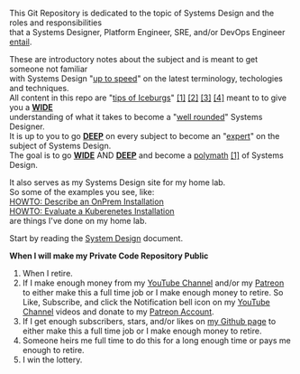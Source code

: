 This Git Repository is dedicated to the topic of Systems Design
and the roles and responsibilities<br> 
that a Systems Designer, Platform Engineer, SRE, and/or DevOps Engineer [entail](https://dictionary.cambridge.org/us/dictionary/english/entail).

These are introductory notes about the subject and is meant to get someone not familiar<br> 
with Systems Design "[up to speed](https://dictionary.cambridge.org/us/dictionary/english/up-to-speed)" on the latest terminology, techologies and techniques.<br>
All content in this repo are "[tips of Iceburgs](https://dictionary.cambridge.org/us/dictionary/english/tip-of-the-iceberg?q=the+tip+of+the+iceberg)" [[1]](https://toddtechstuff.files.wordpress.com/2015/02/01-iceberg.jpg) [[2]](https://toddtechstuff.files.wordpress.com/2015/02/03-iceberg.jpg) [[3]](https://toddtechstuff.files.wordpress.com/2015/02/05-iceberg.jpg) [[4]](https://toddtechstuff.files.wordpress.com/2015/02/04-iceberg.jpg) meant to to give you a [**WIDE**](https://github.com/Paul-J-Company/Systems-Design/blob/main/Systems-Design-Theory-and-Concepts.md#concept-of-wide-and-deep-learning)<br>
understanding of what it takes to become a "[well rounded](https://dictionary.cambridge.org/us/dictionary/english/well-rounded)" Systems Designer.<br>
It is up to you to go [**DEEP**](https://github.com/Paul-J-Company/Systems-Design/blob/main/Systems-Design-Theory-and-Concepts.md#concept-of-wide-and-deep-learning) on every subject to become an "[expert](https://dictionary.cambridge.org/us/dictionary/english/expert)" on the subject of Systems Design.<br>
The goal is to go [**WIDE**](https://github.com/Paul-J-Company/Systems-Design/blob/main/Systems-Design-Theory-and-Concepts.md#concept-of-wide-and-deep-learning) AND [**DEEP**](https://github.com/Paul-J-Company/Systems-Design/blob/main/Systems-Design-Theory-and-Concepts.md#concept-of-wide-and-deep-learning) and become a [polymath](https://dictionary.cambridge.org/us/dictionary/english/polymath) [[1]](https://en.wikipedia.org/wiki/Polymath) of Systems Design.<br>


It also serves as my Systems Design site for my home lab.<br>
So some of the examples you see, like:<br>
[HOWTO: Describe an OnPrem Installation]()<br>
[HOWTO: Evaluate a Kuberenetes Installation]()<br>
are things I've done on my home lab.

Start by reading the [System Design](https://github.com/Paul-J-Company/Systems-Design/blob/main/Systems-Design.md) document.<br>


**When I will make my Private Code Repository Public**
1) When I retire.<br>
2) If I make enough money from my [YouTube Channel](https://www.youtube.com/@PaulJCompany) and/or my [Patreon](https://www.patreon.com/SystemsDesign) to either make this a full time job or I make enough money to retire. So Like, Subscribe, and click the Notification bell icon on my [YouTube Channel](https://www.youtube.com/@PaulJCompany) videos and donate to my [Patreon Account]().<br>
3) If I get enough subscribers, stars, and/or likes on [my Github page](https://github.com/Paul-J-Company/Systems-Design/edit/main/README.md) to either make this a full time job or I make enough money to retire.<br>
4) Someone heirs me full time to do this for a long enough time or pays me enough to retire.
5) I win the lottery.

